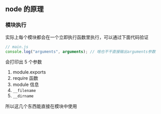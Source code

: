 ## node 的原理

### 模块执行

实际上每个模块都会在一个立即执行函数里执行，可以通过下面代码验证

```js
// main.js
console.log("arguments", arguments); // 啥也不干直接输出arguments参数
```

会打印出 5 个参数

1. module.exports
2. require 函数
3. module 信息
4. `__filename`
5. `__dirname`

所以这几个东西能直接在模块中使用
